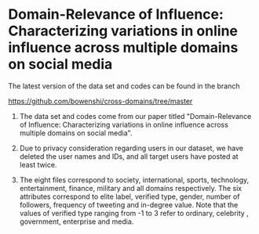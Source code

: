# Domain-Relevance of Influence: Characterizing variations in online influence across multiple domains on social media

The latest version of the data set and codes can be found in the branch

https://github.com/bowenshi/cross-domains/tree/master


1. The data set and codes come from our paper titled "Domain-Relevance of Influence: Characterizing variations in online influence across multiple domains on social media".

2. Due to privacy consideration regarding users in our dataset, we have deleted the user names and IDs, and all target users have posted at least twice.

3. The eight files correspond to society, international, sports, technology, entertainment, finance, military and all domains respectively. The six attributes correspond to elite label, verified type, gender, number of followers, frequency of tweeting and in-degree value. Note that the values of verified type ranging from -1 to 3 refer to ordinary, celebrity , government, enterprise and media.
